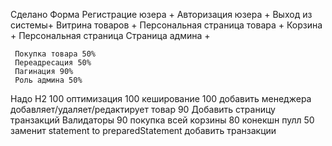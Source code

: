 Сделано
     Форма Регистрацие юзера +
     Авторизация юзера +
     Выход из системы+
     Витрина товаров +
     Персональная страница товара +
     Корзина +
     Персональная страница
     Страница админа +

     Покупка товара 50%
     Переадресация 50%
     Пагинация 90%
     Роль админа 50%

Надо
    H2 100
    оптимизация 100
    кеширование 100
    добавить менеджера добавляет/удаляет/редактирует товар 90
    Добавить страницу транзакций
    Валидаторы 90
    покупка всей корзины 80
    конекшн пулл 50
    заменит statement to preparedStatement
    добавить транзакции